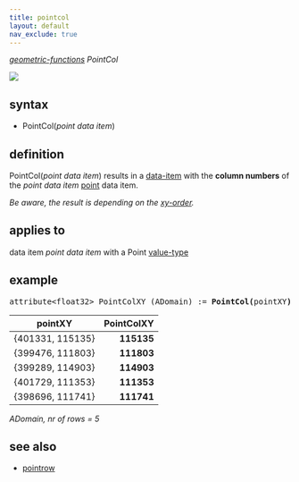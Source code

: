 ```yaml
---
title: pointcol
layout: default
nav_exclude: true
---
```

*[geometric-functions](geometric-functions) PointCol*

![](../assets/img/GUI/pointcol_function.png)

## syntax

- PointCol(*point data item*)

## definition

PointCol(*point data item*) results in a [data-item](data-item) with the **column numbers** of the *point data item* [point](point) data item.

_Be aware, the result is depending on the [xy-order](xy-order)._

## applies to

data item *point data item* with a Point [value-type](value-type)

## example

<pre>
attribute&lt;float32&gt; PointColXY (ADomain) := <B>PointCol(</B>pointXY<B>)</B>;
</pre>

| pointXY          | **PointColXY** |
|------------------|---------------:|
| {401331, 115135} | **115135**     |
| {399476, 111803} | **111803**     |
| {399289, 114903} | **114903**     |
| {401729, 111353} | **111353**     |
| {398696, 111741} | **111741**     |

*ADomain, nr of rows = 5*

## see also

- [pointrow](pointrow)